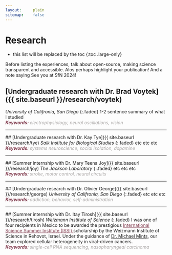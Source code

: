 ```yaml
---
layout:     plain
sitemap:    false
---
```


# Research

* this list will be replaced by the toc
{:toc .large-only}

Before listing the experiences, talk about open-source, making science transparent and accessible. Alos perhaps highlight your publication! And a note saying See you at SfN 2024!

## [Undergraduate research with Dr. Brad Voytek]({{ site.baseurl }}/research/voytek)
<em>University of Califronia, San Diego</em>
{:.faded}
1-2 sentence summary of what I studied
<br>
<span style="color:#833F51; font-style:italic;  font-weight:700">Keywords: </span>
<span style="color:#AAA7A6; font-style:italic;">electrophysiology, neural oscillations, vision</span>

<hr class="solid" style="color: #8f7272;">
## [Undergraduate research with Dr. Kay Tye]({{ site.baseurl }}/research/tye)
<em>Salk Institute for Biological Studies</em>
{:.faded}
etc etc etc 
<br>
<span style="color:#833F51; font-style:italic; font-weight:700">Keywords: </span>
<span style="color:#AAA7A6; font-style:italic;">systems neuroscience, social isolation, dopamine</span>

<hr class="solid" style="color: #8f7272;">
## [Summer internship with Dr. Mary Teena Joy]({{ site.baseurl }}/research/joy)
<em>The Jackson Laboratory</em>
{:.faded}
etc etc etc 
<br>
<span style="color:#833F51; font-style:italic; font-weight:700">Keywords: </span>
<span style="color:#AAA7A6; font-style:italic;">stroke, motor control, neural circuits</span>

<hr class="solid" style="color: #8f7272;">
## [Undergraduate research with Dr. Olivier George]({{ site.baseurl }}/research/george)
<em>University of Califronia, San Diego</em>
{:.faded}
etc etc etc 
<br>
<span style="color:#833F51; font-style:italic; font-weight:700">Keywords: </span>
<span style="color:#AAA7A6; font-style:italic;">addiction, behavior, self-administration</span>

<hr class="solid" style="color: #8f7272;">
## [Summer internship with Dr. Itay Tirosh]({{ site.baseurl }}/research/tirosh)
<em>Weizmann Institute of Science</em>
{:.faded}
I was one of four recipients in Mexico to be awarded the prestigious <a href="https://davidson.weizmann.ac.il/en/programs/issi" target="_blank" rel="noopener noreferrer" style='color:#833F51'> International Science Summer Institute (ISSI) </a> scholarship by the Weizmann Institute of Science in Rehovot, Israel.
Under the guidance of <a href="https://www.weizmann.ac.il/mcb/tirosh/group-members" target="_blank" rel="noopener noreferrer">Dr. Michael Mints</a>, our team explored cellular heterogeneity in viral-driven cancers.
<br>
<span style="color:#833F51; font-style:italic; font-weight:700">Keywords: </span>
<span style="color:#AAA7A6; font-style:italic;">single-cell RNA sequencing, nasopharyngeal carcinoma</span>







